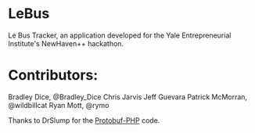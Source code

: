 LeBus
=====

Le Bus Tracker, an application developed for the Yale Entrepreneurial Institute's NewHaven++ hackathon.

Contributors:
=============
Bradley Dice, @Bradley_Dice
Chris Jarvis
Jeff Guevara
Patrick McMorran, @wildbillcat
Ryan Mott, @rymo

Thanks to DrSlump for the [Protobuf-PHP](https://github.com/drslump/Protobuf-PHP) code.